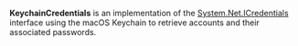 **KeychainCredentials** is an implementation of the [System.Net.ICredentials][1] interface using the macOS Keychain to retrieve accounts and their associated passwords.

[1]: https://docs.microsoft.com/en-us/dotnet/api/system.net.icredentials

